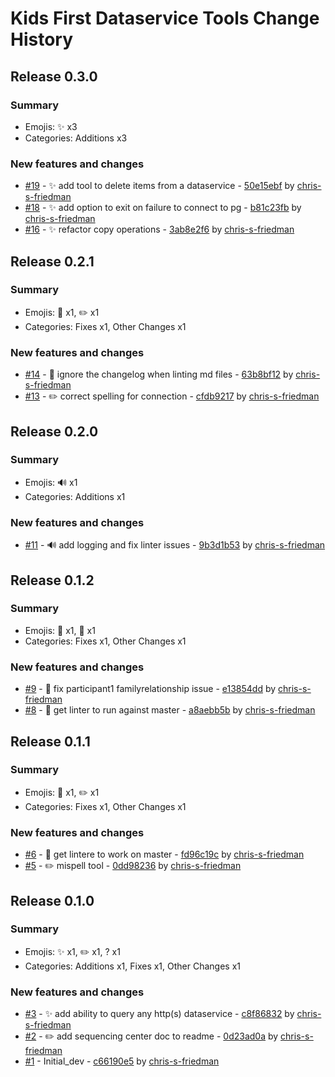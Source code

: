 # Kids First Dataservice Tools Change History

## Release 0.3.0

### Summary

- Emojis: ✨ x3
- Categories: Additions x3

### New features and changes

- [#19](https://github.com/kids-first/kf-dataservice-tools/pull/19) - ✨ add tool to delete items from a dataservice - [50e15ebf](https://github.com/kids-first/kf-dataservice-tools/commit/50e15ebf682a2a87faee2031b4155fb9bbab8c07) by [chris-s-friedman](https://github.com/chris-s-friedman)
- [#18](https://github.com/kids-first/kf-dataservice-tools/pull/18) - ✨ add option to exit on failure to connect to pg - [b81c23fb](https://github.com/kids-first/kf-dataservice-tools/commit/b81c23fba850e034f7872c20db3dab181c6433fd) by [chris-s-friedman](https://github.com/chris-s-friedman)
- [#16](https://github.com/kids-first/kf-dataservice-tools/pull/16) - ✨ refactor copy operations - [3ab8e2f6](https://github.com/kids-first/kf-dataservice-tools/commit/3ab8e2f6e2db0df76f7396a7c3ba5c2f11a63e06) by [chris-s-friedman](https://github.com/chris-s-friedman)


## Release 0.2.1

### Summary

- Emojis: 🔧 x1, ✏️ x1
- Categories: Fixes x1, Other Changes x1

### New features and changes

- [#14](https://github.com/kids-first/kf-dataservice-tools/pull/14) - 🔧 ignore the changelog when linting md files - [63b8bf12](https://github.com/kids-first/kf-dataservice-tools/commit/63b8bf129076e002f03d38ceb7319a09eb6d7322) by [chris-s-friedman](https://github.com/chris-s-friedman)
- [#13](https://github.com/kids-first/kf-dataservice-tools/pull/13) - ✏️ correct spelling for connection - [cfdb9217](https://github.com/kids-first/kf-dataservice-tools/commit/cfdb92172fa234fba0d353492294967926319710) by [chris-s-friedman](https://github.com/chris-s-friedman)


## Release 0.2.0

### Summary

- Emojis: 🔊 x1
- Categories: Additions x1

### New features and changes

- [#11](https://github.com/kids-first/kf-dataservice-tools/pull/11) - 🔊 add logging and fix linter issues - [9b3d1b53](https://github.com/kids-first/kf-dataservice-tools/commit/9b3d1b5390ac833faa6bb0e63c4139103adbccfa) by [chris-s-friedman](https://github.com/chris-s-friedman)


## Release 0.1.2

### Summary

- Emojis: 🐛 x1, 🔧 x1
- Categories: Fixes x1, Other Changes x1

### New features and changes

- [#9](https://github.com/kids-first/kf-dataservice-tools/pull/9) - 🐛 fix participant1 familyrelationship issue - [e13854dd](https://github.com/kids-first/kf-dataservice-tools/commit/e13854dd6e98d3b9f5f823fa62a1b230a01b911c) by [chris-s-friedman](https://github.com/chris-s-friedman)
- [#8](https://github.com/kids-first/kf-dataservice-tools/pull/8) - 🔧 get linter to run against master - [a8aebb5b](https://github.com/kids-first/kf-dataservice-tools/commit/a8aebb5b1461f90204845e6ddff9fb9df78c1f8c) by [chris-s-friedman](https://github.com/chris-s-friedman)


## Release 0.1.1

### Summary

- Emojis: 🔧 x1, ✏️ x1
- Categories: Fixes x1, Other Changes x1

### New features and changes

- [#6](https://github.com/kids-first/kf-dataservice-tools/pull/6) - 🔧 get lintere to work on master - [fd96c19c](https://github.com/kids-first/kf-dataservice-tools/commit/fd96c19c1c1b3fc22c861c25cf152c6f4ffa6c43) by [chris-s-friedman](https://github.com/chris-s-friedman)
- [#5](https://github.com/kids-first/kf-dataservice-tools/pull/5) - ✏️  mispell tool - [0dd98236](https://github.com/kids-first/kf-dataservice-tools/commit/0dd9823612f7d1cc21e55e7cee2323bc48c409fd) by [chris-s-friedman](https://github.com/chris-s-friedman)


## Release 0.1.0

### Summary

- Emojis: ✨ x1, ✏️ x1, ? x1
- Categories: Additions x1, Fixes x1, Other Changes x1

### New features and changes

- [#3](https://github.com/kids-first/kf-dataservice-tools/pull/3) - ✨ add ability to query any http(s) dataservice - [c8f86832](https://github.com/kids-first/kf-dataservice-tools/commit/c8f86832498474f02a8a3b9e1d82bd207217f0ea) by [chris-s-friedman](https://github.com/chris-s-friedman)
- [#2](https://github.com/kids-first/kf-dataservice-tools/pull/2) - ✏️ add sequencing center doc to readme - [0d23ad0a](https://github.com/kids-first/kf-dataservice-tools/commit/0d23ad0a5ef2f9459298a397967e1777174b3702) by [chris-s-friedman](https://github.com/chris-s-friedman)
- [#1](https://github.com/kids-first/kf-dataservice-tools/pull/1) -  Initial_dev - [c66190e5](https://github.com/kids-first/kf-dataservice-tools/commit/c66190e5e1adaec795c469fd83f80d3b6f6ed9ac) by [chris-s-friedman](https://github.com/chris-s-friedman)